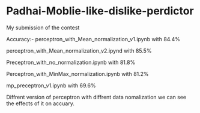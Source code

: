 # Padhai-Moblie-like-dislike-perdictor
My submission of the contest

Accuracy:-
perceptron_with_Mean_normalization_v1.ipynb with 84.4%

perceptron_with_Mean_normalization_v2.ipynd with 85.5%

Preceptron_with_no_normalization.ipynb with 81.8%

Perceptron_with_MinMax_normalization.ipynb with 81.2%

mp_preceptron_v1.ipynb with 69.6%

Diffrent version of perceptron with diffrent data nomalization we can see the effects of it on accuary.
